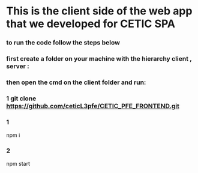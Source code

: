 # This is the client side of the web app that we developed for CETIC SPA



### to run the code follow the steps below
### first create a folder on your machine with the hierarchy client , server  :
### then open the cmd on the client folder and run:

### 1 git clone https://github.com/ceticL3pfe/CETIC_PFE_FRONTEND.git

### 1
npm i
### 2
npm start

